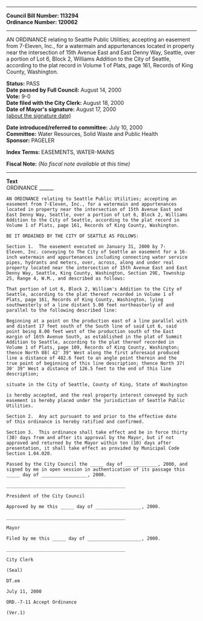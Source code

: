 * * * * *  
  
**Council Bill Number: [](#h0)[](#h2)113294**   
**Ordinance Number: 120062**  
  
* * * * *  
  
AN ORDINANCE relating to Seattle Public Utilities; accepting an easement from 7-Eleven, Inc., for a watermain and appurtenances located in property near the intersection of 15th Avenue East and East Denny Way, Seattle, over a portion of Lot 6, Block 2, Williams Addition to the City of Seattle, according to the plat record in Volume 1 of Plats, page 161, Records of King County, Washington.  
  
**Status:** PASS   
**Date passed by Full Council:** August 14, 2000   
**Vote:** 9-0   
**Date filed with the City Clerk:** August 18, 2000   
**Date of Mayor's signature:** August 17, 2000   
[(about the signature date)](/~public/approvaldate.htm)   
  
  
**Date introduced/referred to committee:** July 10, 2000   
**Committee:** Water Resources, Solid Waste and Public Health   
**Sponsor:** PAGELER   
  
**Index Terms:** EASEMENTS, WATER-MAINS  
  
**Fiscal Note:** *(No fiscal note available at this time)*  
  
* * * * *  
  
**Text**  
    ORDINANCE ______  
  
    AN ORDINANCE relating to Seattle Public Utilities; accepting an  
    easement from 7-Eleven, Inc., for a watermain and appurtenances  
    located in property near the intersection of 15th Avenue East and  
    East Denny Way, Seattle, over a portion of Lot 6, Block 2, Williams  
    Addition to the City of Seattle, according to the plat record in  
    Volume 1 of Plats, page 161, Records of King County, Washington.  
  
    BE IT ORDAINED BY THE CITY OF SEATTLE AS FOLLOWS:  
  
    Section 1.  The easement executed on January 31, 2000 by 7-  
    Eleven, Inc. conveying to The City of Seattle an easement for a 16-  
    inch watermain and appurtenances including connecting water service  
    pipes, hydrants and meters, over, across, along and under real  
    property located near the intersection of 15th Avenue East and East  
    Denny Way, Seattle, King County, Washington, Section 29E, Township  
    25, Range 4, W.M., and described as follows:  
  
    That portion of Lot 6, Block 2, William's Addition to the City of  
    Seattle, according to the plat thereof recorded in Volume 1 of  
    Plats, page 161, Records of King County, Washington, lying  
    southwesterly of a line distant 5.00 feet northeasterly of and  
    parallel to the following described line:  
  
    Beginning at a point on the production east of a line parallel with  
    and distant 17 feet south of the South line of said Lot 6, said  
    point being 8.00 feet west of the production south of the East  
    margin of 16th Avenue South, as established in the plat of Summit  
    Addition to Seattle, according to the plat thereof recorded in  
    Volume 1 of Plats, page 109, Records of King County, Washington;  
    thence North 88( 42' 39" West along the first aforesaid produced  
    line a distance of 482.6 feet to an angle point therein and the  
    true point of beginning of this line description; thence North 37(  
    30' 39" West a distance of 126.5 feet to the end of this line  
    description;  
  
    situate in the City of Seattle, County of King, State of Washington  
  
    is hereby accepted, and the real property interest conveyed by such  
    easement is hereby placed under the jurisdiction of Seattle Public  
    Utilities.  
  
    Section 2.  Any act pursuant to and prior to the effective date  
    of this ordinance is hereby ratified and confirmed.  
  
    Section 3.  This ordinance shall take effect and be in force thirty  
    (30) days from and after its approval by the Mayor, but if not  
    approved and returned by the Mayor within ten (10) days after  
    presentation, it shall take effect as provided by Municipal Code  
    Section 1.04.020.  
  
    Passed by the City Council the _____ day of ____________, 2000, and  
    signed by me in open session in authentication of its passage this  
    _____ day of _________________, 2000.  
  
    ____________________________________________  
  
    President of the City Council  
  
    Approved by me this _____ day of _________________, 2000.  
  
    ____________________________________________  
  
    Mayor  
  
    Filed by me this _____ day of ____________________, 2000.  
  
    ____________________________________________  
  
    City Clerk  
  
    (Seal)  
  
    DT.em  
  
    July 11, 2000  
  
    ORD.-7-11 Accept Ordinance  
  
    (Ver.1)  
